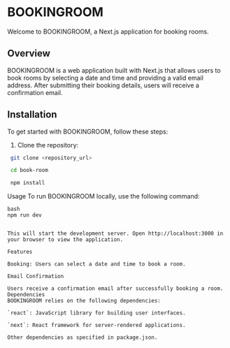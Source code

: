 # BOOKINGROOM

Welcome to BOOKINGROOM, a Next.js application for booking rooms.

## Overview

BOOKINGROOM is a web application built with Next.js that allows users to book rooms by selecting a date and time and providing a valid email address. After submitting their booking details, users will receive a confirmation email.

## Installation

To get started with BOOKINGROOM, follow these steps:

1. Clone the repository:

```bash
 git clone <repository_url>

 cd book-room

 npm install
```

Usage
    To run BOOKINGROOM locally, use the following command:

    bash
    npm run dev
```

This will start the development server. Open http://localhost:3000 in your browser to view the application.

Features

Booking: Users can select a date and time to book a room.

Email Confirmation

Users receive a confirmation email after successfully booking a room.
Dependencies
BOOKINGROOM relies on the following dependencies:

`react`: JavaScript library for building user interfaces.

`next`: React framework for server-rendered applications.

Other dependencies as specified in package.json.
